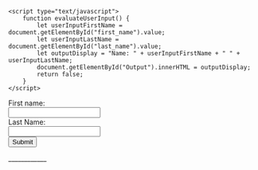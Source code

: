 <html lang="en">

<head>
    <meta charset="UTF-8">
    <meta http-equiv="X-UA-Compatible" content="IE=edge">
    <meta name="viewport" content="width=device-width, initial-scale=1.0">
    <title>name!</title>

    <script type="text/javascript">
        function evaluateUserInput() {
            let userInputFirstName = document.getElementById("first_name").value;
            let userInputLastName = document.getElementById("last_name").value;
            let outputDisplay = "Name: " + userInputFirstName + " " + userInputLastName;
            document.getElementById("Output").innerHTML = outputDisplay;
            return false;
        }
    </script>

</head>

<body>
    <form id="myform">
        First name:<br><input type="text" id="first_name"><br>
        Last Name:<br><input type="text" id="last_name"><br>
        <button id="submit_button" onClick="return evaluateUserInput();">Submit</button>
    </form>
    <p id="Output">____________
    </p>
</body>

</html>